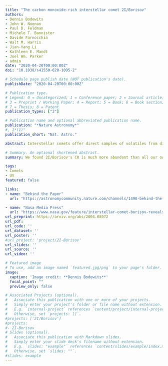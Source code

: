 ```yaml
---
title: "The carbon monoxide-rich interstellar comet 2I/Borisov"
authors:
- Dennis Bodewits
- John W. Noonan
- Paul D. Feldman
- Michele T. Bannister
- Davide Farnocchia
- Walt M. Harris
- Jian-Yang Li
- Kathleen E. Mandt
- Joel Wm. Parker
- admin
date: "2020-04-20T00:00:00Z"
doi: "10.1038/s41550-020-1095-2"

# Schedule page publish date (NOT publication's date).
publishDate: "2020-04-20T00:00:00Z"

# Publication type.
# Legend: 0 = Uncategorized; 1 = Conference paper; 2 = Journal article;
# 3 = Preprint / Working Paper; 4 = Report; 5 = Book; 6 = Book section;
# 7 = Thesis; 8 = Patent
publication_types: ["2"]

# Publication name and optional abbreviated publication name.
publication: "*Nature Astronomy*"
#, 1*(1)"
publication_short: "Nat. Astro."

abstract: Interstellar comets offer direct samples of volatiles from distant protoplanetary disks. 2I/Borisov is the first notably active interstellar comet discovered in our solar system[1]. Comets are condensed samples of the gas, ice, and dust that were in a star’s protoplanetary disk during the formation of its planets and inform our understanding on how chemical compositions and abundances vary with distance from the central star. Their orbital migration moves volatiles[2], organic material, and prebiotic chemicals in their host system[3]. In our solar system, hundreds of comets have been observed remotely, and a few have been studied up close by space missions[4]. However, knowledge of extrasolar comets has been limited to what could be gleaned from distant, unresolved observations of cometary regions around other stars, with only one detection of carbon monoxide[5]. Here we report that the coma of 2I/Borisov contains significantly more CO than H2O gas, with abundances of at least 173%, more than three times higher than previously measured for any comet in the inner (<2.5 au) solar system[4]. Our ultraviolet observations of 2I/Borisov provide the first glimpse into the ice content and chemical composition of the protoplanetary disk of another star that is substantially different from our own. 

# Summary. An optional shortened abstract.
summary: We found 2I/Borisov's CO is much more abundant than all our own comets in inner solar system, that indicates its origin.

tags:
- Comets
- UV
featured: false

links:
- name: "Behind the Paper"
  url: "https://astronomycommunity.nature.com/channels/1490-behind-the-paper/posts/66210-the-dark-and-cold-origins-of-interstellar-visitor-2i-borisov"

- name: "Nasa Media Press"
  url: "https://www.nasa.gov/feature/interstellar-comet-borisov-reveals-its-chemistry-and-possible-origins"
url_preprint: https://arxiv.org/abs/2004.08972
url_pdf: 
url_code: ''
url_dataset: ''
url_poster: ''
#url_project: 'project/2I-Borisov'
url_slides: ''
url_source: ''
url_video: ''

# Featured image
# To use, add an image named `featured.jpg/png` to your page's folder. 
image:
  caption: 'Image credit: **Dennis Bodewits**'
  focal_point: ""
  preview_only: false

# Associated Projects (optional).
#   Associate this publication with one or more of your projects.
#   Simply enter your project's folder or file name without extension.
#   E.g. `internal-project` references `content/project/internal-project/index.md`.
#   Otherwise, set `projects: []`.
#projects: ['2I/Borisov']
#projects:
#- 2I-Borisov
# Slides (optional).
#   Associate this publication with Markdown slides.
#   Simply enter your slide deck's filename without extension.
#   E.g. `slides: "example"` references `content/slides/example/index.md`.
#   Otherwise, set `slides: ""`.
#slides: example
---
```

